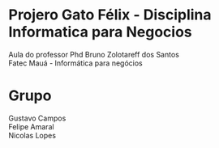 # Projero Gato Félix - Disciplina Informatica para Negocios 
Aula do professor Phd Bruno Zolotareff dos Santos <br>
Fatec Mauá - Informática para negócios

<h1>Grupo<br></h1>
Gustavo Campos<br>
Felipe Amaral<br>
Nicolas Lopes<br>


